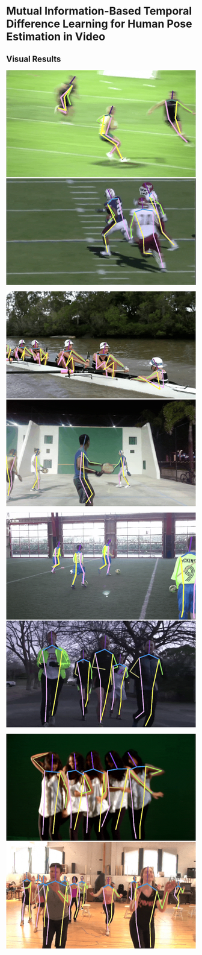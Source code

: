 # Mutual Information-Based Temporal Difference Learning for Human Pose Estimation in Video

## Visual Results

<p align='center'>
<img src="docs/reshape3.gif" alt="result" style="zoom:100%;" />
<img src="docs/reshape4.gif" alt="result" style="zoom:100%;" />
</p>

<p align='center'>
<img src="docs/reshape5.gif" alt="result" style="zoom:100%;" />
<img src="docs/reshape6.gif" alt="result" style="zoom:100%;" /> 
</p>

<p align='center'>
<img src="docs/reshape7.gif" alt="result" style="zoom:100%;" />
<img src="docs/reshape8.gif" alt="result" style="zoom:100%;" />
</p>

<p align='center'>
<img src="docs/reshape9.gif" alt="result" style="zoom:100%;" /> 
<img src="docs/reshape11.gif" alt="result" style="zoom:100%;" />
</p>

